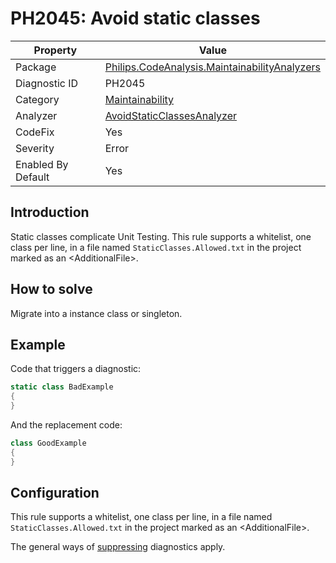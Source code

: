 # PH2045: Avoid static classes

| Property | Value  |
|--|--|
| Package | [Philips.CodeAnalysis.MaintainabilityAnalyzers](https://www.nuget.org/packages/Philips.CodeAnalysis.MaintainabilityAnalyzers) |
| Diagnostic ID | PH2045 |
| Category  | [Maintainability](../Maintainability.md) |
| Analyzer | [AvoidStaticClassesAnalyzer](https://github.com/philips-software/roslyn-analyzers/blob/main/Philips.CodeAnalysis.MaintainabilityAnalyzers/Maintainability/AvoidStaticClassesAnalyzer.cs)
| CodeFix  | Yes |
| Severity | Error |
| Enabled By Default | Yes |

## Introduction

Static classes complicate Unit Testing. This rule supports a whitelist, one class per line, in a file named `StaticClasses.Allowed.txt` in the project marked as an &lt;AdditionalFile&gt;.

## How to solve

Migrate into a instance class or singleton.

## Example

Code that triggers a diagnostic:
``` cs
static class BadExample
{
}

```

And the replacement code:
``` cs
class GoodExample
{
}

```

## Configuration

This rule supports a whitelist, one class per line, in a file named `StaticClasses.Allowed.txt` in the project marked as an &lt;AdditionalFile&gt;.

The general ways of [suppressing](https://learn.microsoft.com/en-us/dotnet/fundamentals/code-analysis/suppress-warnings) diagnostics apply.
